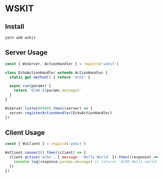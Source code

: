 # WSKIT

## Install

`yarn add wskit`

## Server Usage

```js
const { WsServer, ActionHandler } = require('wskit')

class EchoActionHandler extends ActionHandler {
  static get method() { return 'echo' }

  async run(params) {
    return `ECHO ${params.message}`
  }
}

WsServer.listen(8080).then((server) => {
  server.registerActionHandler(EchoActionHandler)
})
```

## Client Usage

```js
const { WsClient } = require('wskit')

WsClient.connect().then((client) => {
  client.action('echo', { message: 'Hello World' }).then((response) => {
    console.log(response.params.message) // returns 'ECHO Hello world'
  })
})
```

